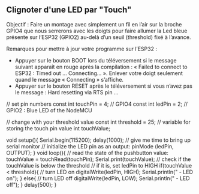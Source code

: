 ## Clignoter d'une LED par "Touch"

Objectif : Faire un montage avec simplement un fil en l’air sur la broche GPIO4 que nous serrerons avec les doigts pour faire allumer la Led bleue présente sur l’ESP32 (GPIO2) au-delà d’un seuil (threshold) fixé à l’avance.

Remarques pour mettre à jour votre programme sur l’ESP32 : 
-  Appuyer sur le bouton BOOT lors du téléversement si le message suivant apparaît en rouge après la compilation : « Failed to connect to ESP32 : Timed out … Connecting… ». Enlever votre doigt seulement quand le message « Connecting » s’affiche.
- Appuyer sur le bouton RESET après le téléversement si vous n’avez pas le message : 
Hard resetting via RTS pin …

// set pin numbers
const int touchPin = 4;  // GPIO4
const int ledPin = 2;  // GPIO2 : Blue LED of the NodeMCU

// change with your threshold value
const int threshold = 25;
// variable for storing the touch pin value 
int touchValue;

void setup(){
  Serial.begin(115200);
  delay(1000); // give me time to bring up serial monitor
  // initialize the LED pin as an output:
  pinMode (ledPin, OUTPUT);
}
void loop(){
  // read the state of the pushbutton value:
  touchValue = touchRead(touchPin);
  Serial.print(touchValue);
  // check if the touchValue is below the threshold
  // if it is, set ledPin to HIGH
  if(touchValue < threshold){
    // turn LED on
    digitalWrite(ledPin, HIGH);
    Serial.println(" - LED on");
  }
  else{
    // turn LED off
    digitalWrite(ledPin, LOW);
    Serial.println(" - LED off");
  }
  delay(500);
}



